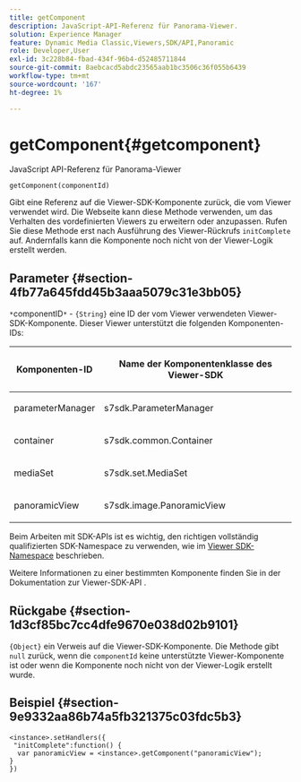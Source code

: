 ```yaml
---
title: getComponent
description: JavaScript-API-Referenz für Panorama-Viewer.
solution: Experience Manager
feature: Dynamic Media Classic,Viewers,SDK/API,Panoramic
role: Developer,User
exl-id: 3c228b84-fbad-434f-96b4-d52485711844
source-git-commit: 8aebcacd5abdc23565aab1bc3506c36f055b6439
workflow-type: tm+mt
source-wordcount: '167'
ht-degree: 1%

---
```


# getComponent{#getcomponent}

JavaScript API-Referenz für Panorama-Viewer

`getComponent(componentId)`


Gibt eine Referenz auf die Viewer-SDK-Komponente zurück, die vom Viewer verwendet wird. Die Webseite kann diese Methode verwenden, um das Verhalten des vordefinierten Viewers zu erweitern oder anzupassen. Rufen Sie diese Methode erst nach Ausführung des Viewer-Rückrufs `initComplete` auf. Andernfalls kann die Komponente noch nicht von der Viewer-Logik erstellt werden.

## Parameter {#section-4fb77a645fdd45b3aaa5079c31e3bb05}

`*`componentID`*` - `{String}` eine ID der vom Viewer verwendeten Viewer-SDK-Komponente. Dieser Viewer unterstützt die folgenden Komponenten-IDs:

<table id="table_7B5DD9303EF44ADD847B13FFEAD135D9"> 
 <thead> 
  <tr> 
   <th colname="col1" class="entry"> <p>Komponenten-ID </p> </th> 
   <th colname="col2" class="entry"> <p>Name der Komponentenklasse des Viewer-SDK </p> </th> 
  </tr> 
 </thead>
 <tbody> 
  <tr> 
   <td colname="col1"> <p> <span class="codeph"> parameterManager </span> </p> </td> 
   <td colname="col2"> <p> <span class="codeph"> s7sdk.ParameterManager </span> </p> </td> 
  </tr> 
  <tr> 
   <td colname="col1"> <p> <span class="codeph"> container </span> </p> </td> 
   <td colname="col2"> <p> <span class="codeph"> s7sdk.common.Container </span> </p> </td> 
  </tr> 
  <tr> 
   <td colname="col1"> <p> <span class="codeph"> mediaSet </span> </p> </td> 
   <td colname="col2"> <p> <span class="codeph"> s7sdk.set.MediaSet </span> </p> </td> 
  </tr> 
  <tr> 
   <td colname="col1"> <p> <span class="codeph"> panoramicView </span> </p> </td> 
   <td colname="col2"> <p> <span class="codeph"> s7sdk.image.PanoramicView </span> </p> </td> 
  </tr> 
 </tbody> 
</table>

Beim Arbeiten mit SDK-APIs ist es wichtig, den richtigen vollständig qualifizierten SDK-Namespace zu verwenden, wie im [Viewer SDK-Namespace](../../../c-html5-aem-asset-viewers/c-html5-aem-panoramic/c-html5-aem-panoramic-viewer-sdk-namespace.md#concept-4ee8657c7d67421f8e7880130a246621) beschrieben.

Weitere Informationen zu einer bestimmten Komponente finden Sie in der Dokumentation zur Viewer-SDK-API .

## Rückgabe {#section-1d3cf85bc7cc4dfe9670e038d02b9101}

`{Object}` ein Verweis auf die Viewer-SDK-Komponente. Die Methode gibt `null` zurück, wenn die `componentId` keine unterstützte Viewer-Komponente ist oder wenn die Komponente noch nicht von der Viewer-Logik erstellt wurde.

## Beispiel {#section-9e9332aa86b74a5fb321375c03fdc5b3}

```
<instance>.setHandlers({ 
 "initComplete":function() { 
  var panoramicView = <instance>.getComponent("panoramicView"); 
} 
})
```
